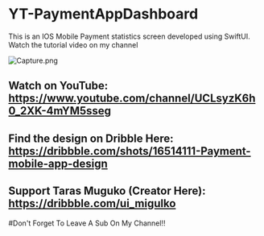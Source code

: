 # YT-PaymentAppDashboard
This is an IOS Mobile Payment statistics screen developed using SwiftUI. Watch the tutorial video on my channel

![Capture.png](https://cdn.dribbble.com/users/1998175/screenshots/16514111/media/bcebc1fbdab8fcbfdcbda0f18b00c5c7.jpg)

## Watch on YouTube: https://www.youtube.com/channel/UCLsyzK6h0_2XK-4mYM5sseg
## Find the design on Dribble Here: https://dribbble.com/shots/16514111-Payment-mobile-app-design
## Support Taras Muguko (Creator Here): https://dribbble.com/ui_migulko


#Don't Forget To Leave A Sub On My Channel!!

